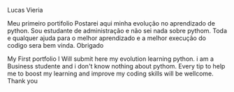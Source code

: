 Lucas Vieria

Meu primeiro portifolio
Postarei aqui minha evolução no aprendizado de python. Sou estudante de administração e não sei nada sobre pythom.
Toda e qualquer ajuda para o melhor aprendizado e a melhor execução do codigo sera bem vinda.
Obrigado

My First portfolio
I Will submit here my evolution learning python. i am a Business studente and i don't know nothing about pythom.
Every tip to help me to boost my learning and improve my coding skills will be wellcome.
Thank you
